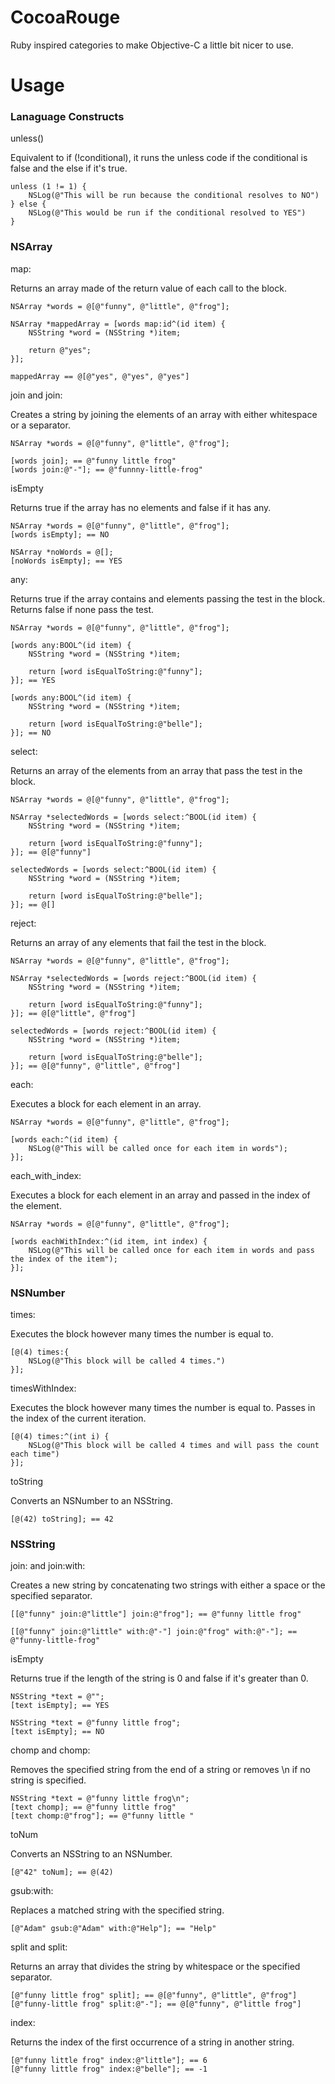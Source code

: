 CocoaRouge
==========

Ruby inspired categories to make Objective-C a little bit nicer to use.

Usage
=====

### Lanaguage Constructs

unless()

Equivalent to if (!conditional), it runs the unless code if the conditional is false and the else if it's true.

	unless (1 != 1) {
		NSLog(@"This will be run because the conditional resolves to NO")
	} else {
		NSLog(@"This would be run if the conditional resolved to YES")
	}

### NSArray

map:

Returns an array made of the return value of each call to the block.

	NSArray *words = @[@"funny", @"little", @"frog"];
	
	NSArray *mappedArray = [words map:id^(id item) {
		NSString *word = (NSString *)item;
		
		return @"yes";
	}];
	
	mappedArray == @[@"yes", @"yes", @"yes"]

join and join:

Creates a string by joining the elements of an array with either whitespace or a separator.

	NSArray *words = @[@"funny", @"little", @"frog"];
	
	[words join]; == @"funny little frog"
	[words join:@"-"]; == @"funnny-little-frog"
	
	
isEmpty

Returns true if the array has no elements and false if it has any.

	NSArray *words = @[@"funny", @"little", @"frog"];
	[words isEmpty]; == NO
	
	NSArray *noWords = @[];	
	[noWords isEmpty]; == YES
	
any:

Returns true if the array contains and elements passing the test in the block. Returns false if none pass the test.
	
	NSArray *words = @[@"funny", @"little", @"frog"];
	
	[words any:BOOL^(id item) {
		NSString *word = (NSString *)item;
		
		return [word isEqualToString:@"funny"];
	}]; == YES
	
	[words any:BOOL^(id item) {
		NSString *word = (NSString *)item;
		
		return [word isEqualToString:@"belle"];
	}]; == NO
		
select:

Returns an array of the elements from an array that pass the test in the block.

	NSArray *words = @[@"funny", @"little", @"frog"];
	
	NSArray *selectedWords = [words select:^BOOL(id item) {
		NSString *word = (NSString *)item;
		
		return [word isEqualToString:@"funny"];
	}]; == @[@"funny"]
	
	selectedWords = [words select:^BOOL(id item) {
		NSString *word = (NSString *)item;
		
		return [word isEqualToString:@"belle"];
	}]; == @[]
	
reject:

Returns an array of any elements that fail the test in the block.

	NSArray *words = @[@"funny", @"little", @"frog"];

	NSArray *selectedWords = [words reject:^BOOL(id item) {
		NSString *word = (NSString *)item;
		
		return [word isEqualToString:@"funny"];
	}]; == @[@"little", @"frog"]
	
	selectedWords = [words reject:^BOOL(id item) {
		NSString *word = (NSString *)item;
		
		return [word isEqualToString:@"belle"];
	}]; == @[@"funny", @"little", @"frog"]
	
each:

Executes a block for each element in an array.
	
	NSArray *words = @[@"funny", @"little", @"frog"];
	
	[words each:^(id item) {
		NSLog(@"This will be called once for each item in words");
	}];
	
each_with_index:

Executes a block for each element in an array and passed in the index of the element.
	
	NSArray *words = @[@"funny", @"little", @"frog"];
	
	[words eachWithIndex:^(id item, int index) {
		NSLog(@"This will be called once for each item in words and pass the index of the item");
	}];
	

### NSNumber

times:

Executes the block however many times the number is equal to.
	
	[@(4) times:{
		NSLog(@"This block will be called 4 times.")
	}];
	

timesWithIndex:

Executes the block however many times the number is equal to. Passes in the index of the current iteration.

	[@(4) times:^(int i) {
		NSLog(@"This block will be called 4 times and will pass the count each time")
	}];
	
toString

Converts an NSNumber to an NSString.

	[@(42) toString]; == 42
	

### NSString

join: and join:with:

Creates a new string by concatenating two strings with either a space or the specified separator.
	
	[[@"funny" join:@"little"] join:@"frog"]; == @"funny little frog"
	
	[[@"funny" join:@"little" with:@"-"] join:@"frog" with:@"-"]; == @"funny-little-frog"
	
isEmpty

Returns true if the length of the string is 0 and false if it's greater than 0.

	NSString *text = @"";	
	[text isEmpty]; == YES
	
	NSString *text = @"funny little frog";
	[text isEmpty]; == NO
	
chomp and chomp:

Removes the specified string from the end of a string or removes \n if no string is specified.

	NSString *text = @"funny little frog\n";
	[text chomp]; == @"funny little frog"	
	[text chomp:@"frog"]; == @"funny little "

toNum

Converts an NSString to an NSNumber.

	[@"42" toNum]; == @(42)

gsub:with:

Replaces a matched string with the specified string.

	[@"Adam" gsub:@"Adam" with:@"Help"]; == "Help"
	
split and split:

Returns an array that divides the string by whitespace or the specified separator.

	[@"funny little frog" split]; == @[@"funny", @"little", @"frog"]
	[@"funny-little frog" split:@"-"]; == @[@"funny", @"little frog"]
	
index:

Returns the index of the first occurrence of a string in another string.

	[@"funny little frog" index:@"little"]; == 6
	[@"funny little frog" index:@"belle"]; == -1
